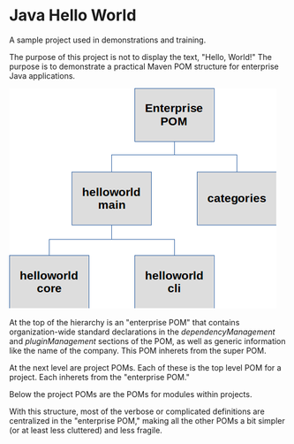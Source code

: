 # Java Hello World

A sample project used in demonstrations and training.

The purpose of this project is not to display the text, "Hello, World!" The purpose is to demonstrate a practical Maven POM structure for enterprise Java applications.

!["POM hierarchy"](images/enterprise-pom-structure.png)

At the top of the hierarchy is an "enterprise POM" that contains organization-wide standard declarations in the _dependencyManagement_ and _pluginManagement_ sections of the POM, as well as generic information like the name of the company. This POM inherets from the super POM.

At the next level are project POMs. Each of these is the top level POM for a project. Each inherets from the "enterprise POM."

Below the project POMs are the POMs for modules within projects.

With this structure, most of the verbose or complicated definitions are centralized in the "enterprise POM," making all the other POMs a bit simpler (or at least less cluttered) and less fragile.
